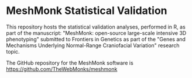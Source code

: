 # MeshMonk Statistical Validation
This repository hosts the statistical validation analyses, performed in R, as part of the manuscript: "MeshMonk: open-source large-scale intensive 3D phenotyping" submitted to Frontiers in Genetics as part of the "Genes and Mechanisms Underlying Normal-Range Craniofacial Variation" research topic.

The GitHub repository for the MeshMonk software is https://github.com/TheWebMonks/meshmonk
